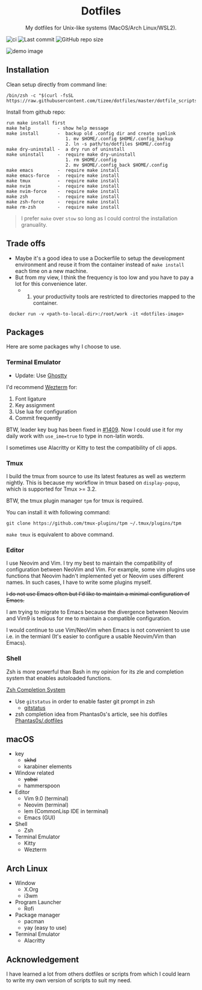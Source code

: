 <div align="center">

# Dotfiles

My dotfiles for Unix-like systems (MacOS/Arch Linux/WSL2).

</div>

![ci](https://github.com/tizee/dotfiles/actions/workflows/ci.yaml/badge.svg)
![Last commit](https://img.shields.io/github/last-commit/tizee/dotfiles?style=flat-square)
![GitHub repo size](https://img.shields.io/github/repo-size/tizee/dotfiles?style=flat-square)

![demo image](https://github.com/user-attachments/assets/4f133612-d318-4eac-bfe6-6c933772c025)

## Installation

Clean setup directly from command line:
```
/bin/zsh -c "$(curl -fsSL https://raw.githubusercontent.com/tizee/dotfiles/master/dotfile_scripts/install.sh)"
```

Install from github repo:
```
run make install first
make help          - show help message
make install       -  backup old .config dir and create symlink
                      1. mv $HOME/.config $HOME/.config_backup
                      2. ln -s path/to/dotfiles $HOME/.config
make dry-uninstall -  a dry run of uninstall
make uninstall     -  require make dry-uninstall
                      1. rm $HOME/.config
                      2. mv $HOME/.config_back $HOME/.config
make emacs         -  require make install
make emacs-force   -  require make install
make tmux          -  require make install
make nvim          -  require make install
make nvim-force    -  require make install
make zsh           -  require make install
make zsh-force     -  require make install
make rm-zsh        -  require make install
```

> I prefer `make` over `stow` so long as I could control the installation granuality.

## Trade offs

- Maybe it's a good idea to use a Dockerfile to setup the development environment and reuse it from the container instead of `make install` each time on a new machine.
- But from my view, I think the frequency is too low and you have to pay a lot for this convenience later.
  - 1. your productivity tools are restricted to directories mapped to the container.

```
 docker run -v <path-to-local-dir>:/root/work -it <dotfiles-image>
```

## Packages

Here are some packages why I choose to use.

### Terminal Emulator

- Update: Use [Ghostty](https://github.com/ghostty-org/ghostty)

I'd recommend [Wezterm](https://github.com/wez/wezterm) for:

1. Font ligature
2. Key assignment
3. Use lua for configuration
4. Commit frequently

BTW, leader key bug has been fixed in [#1409](https://github.com/wez/wezterm/issues/1409). Now I could use it for my daily work with `use_ime=true` to type in non-latin words.

I sometimes use Alacritty or Kitty to test the compatibility of cli apps.

### Tmux

I build the tmux from source to use its latest features as well as wezterm nightly. This is because my workflow in tmux based on `display-popup`, which is supported for Tmux >= 3.2.

BTW, the tmux plugin manager `tpm` for tmux is required.

You can install it with following command:

```
git clone https://github.com/tmux-plugins/tpm ~/.tmux/plugins/tpm
```

`make tmux` is equivalent to above command.

### Editor

I use Neovim and Vim. I try my best to maintain the compatibility of configuration between NeoVim and Vim. For example, some vim plugins use functions that Neovim hadn't implemented yet or Neovim uses different names. In such cases, I have to write some plugins myself.

~~I do not use Emacs often but I'd like to maintain a minimal configuration of Emacs.~~

I am trying to migrate to Emacs because the divergence between Neovim and Vim9 is tedious for me to maintain a compatible configuration.

I would continue to use Vim/NeoVim when Emacs is not convenient to use i.e. in the termianl (It's easier to configure a usable Neovim/Vim than Emacs).

### Shell

Zsh is more powerful than Bash in my opinion for its zle and completion system that enables autoloaded functions.

[Zsh Completion System](https://zsh.sourceforge.io/Doc/Release/Completion-System.html)

- Use `gitstatus` in order to enable faster git prompt in zsh
  - [gitstatus](https://github.com/romkatv/gitstatus)
- zsh completion idea from Phantas0s's article, see his dotfiles [Phantas0s/.dotfiles](https://github.com/Phantas0s/.dotfiles)

## macOS

- key
  - ~~skhd~~
  - karabiner elements
- Window related
  - ~~yabai~~
  - hammerspoon
- Editor
  - Vim 9.0 (terminal)
  - Neovim (terminal)
  - lem (CommonLisp IDE in terminal)
  - Emacs (GUI)
- Shell
  - Zsh
- Terminal Emulator
  - Kitty
  - Wezterm

## Arch Linux

- Window
  - X.Org
  - i3wm
- Program Launcher
  - Rofi
- Package manager
  - pacman
  - yay (easy to use)
- Terminal Emulator
  - Alacritty

## Acknowledgement

I have learned a lot from others dotfiles or scripts from which I could learn to write my own version of scripts to suit my need.
